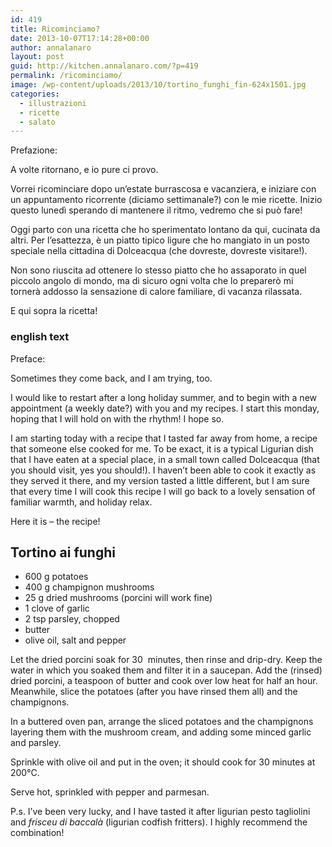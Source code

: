 ```yaml
---
id: 419
title: Ricominciamo?
date: 2013-10-07T17:14:28+00:00
author: annalanaro
layout: post
guid: http://kitchen.annalanaro.com/?p=419
permalink: /ricominciamo/
image: /wp-content/uploads/2013/10/tortino_funghi_fin-624x1501.jpg
categories:
  - illustrazioni
  - ricette
  - salato
---
```

Prefazione:
  
A volte ritornano, e io pure ci provo.
  
Vorrei ricominciare dopo un&#8217;estate burrascosa e vacanziera, e iniziare con un appuntamento ricorrente (diciamo settimanale?) con le mie ricette. Inizio questo lunedì sperando di mantenere il ritmo, vedremo che si può fare!

Oggi parto con una ricetta che ho sperimentato lontano da qui, cucinata da altri. Per l&#8217;esattezza, è un piatto tipico ligure che ho mangiato in un posto speciale nella cittadina di Dolceacqua (che dovreste, dovreste visitare!).
  
Non sono riuscita ad ottenere lo stesso piatto che ho assaporato in quel piccolo angolo di mondo, ma di sicuro ogni volta che lo preparerò mi tornerà addosso la sensazione di calore familiare, di vacanza rilassata.

E qui sopra la ricetta!

### english text

Preface:
  
Sometimes they come back, and I am trying, too.
  
I would like to restart after a long holiday summer, and to begin with a new appointment (a weekly date?) with you and my recipes. I start this monday, hoping that I will hold on with the rhythm! I hope so.

I am starting today with a recipe that I tasted far away from home, a recipe that someone else cooked for me. To be exact, it is a typical Ligurian dish that I have eaten at a special place, in a small town called Dolceacqua (that you should visit, yes you should!). I haven&#8217;t been able to cook it exactly as they served it there, and my version tasted a little different, but I am sure that every time I will cook this recipe I will go back to a lovely sensation of familiar warmth, and holiday relax.

Here it is &#8211; the recipe!

## Tortino ai funghi
* 600 g potatoes
* 400 g champignon mushrooms
* 25 g dried mushrooms (porcini will work fine)
* 1 clove of garlic
* 2 tsp parsley, chopped
* butter
* olive oil, salt and pepper

Let the dried porcini soak for 30  minutes, then rinse and drip-dry. Keep the water in which you soaked them and filter it in a saucepan. Add the (rinsed) dried porcini, a teaspoon of butter and cook over low heat for half an hour. Meanwhile, slice the potatoes (after you have rinsed them all) and the champignons.
  
In a buttered oven pan, arrange the sliced potatoes and the champignons layering them with the mushroom cream, and adding some minced garlic and parsley.
  
Sprinkle with olive oil and put in the oven; it should cook for 30 minutes at 200°C.
  
Serve hot, sprinkled with pepper and parmesan.

P.s. I&#8217;ve been very lucky, and I have tasted it after ligurian pesto tagliolini and _frisceu di baccalà_ (ligurian codfish fritters). I highly recommend the combination!